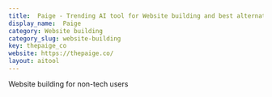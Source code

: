 ```yaml
---
title:  Paige - Trending AI tool for Website building and best alternatives
display_name:  Paige
category: Website building
category_slug: website-building
key: thepaige_co
website: https://thepaige.co/
layout: aitool
---
```


Website building for non-tech users
